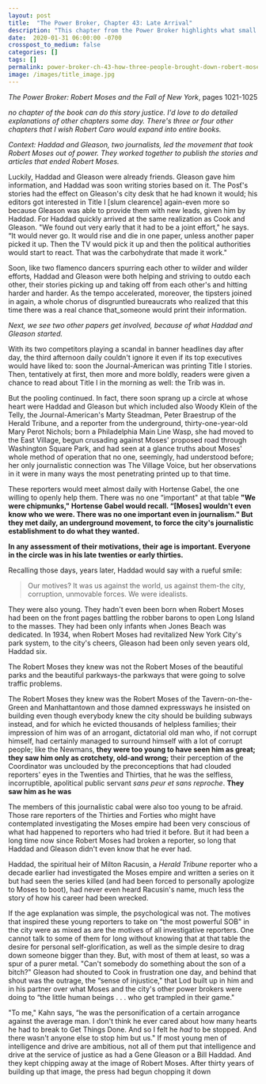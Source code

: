 ```yaml
---
layout: post
title:  "The Power Broker, Chapter 43: Late Arrival"
description: "This chapter from the Power Broker highlights what small groups can do, when they've got the right mix of many specific circumstances. Feels like now is a good time to bring attention to this theme."
date:  2020-01-31 06:00:00 -0700
crosspost_to_medium: false
categories: []
tags: []
permalink: power-broker-ch-43-how-three-people-brought-down-robert-moses
image: /images/title_image.jpg
---
```


_The Power Broker: Robert Moses and the Fall of New York_, pages 1021-1025

_no chapter of the book can do this story justice. I'd love to do detailed explanations of other chapters some day. There's three or four other chapters that I wish Robert Caro would expand into entire books._

_Context: Haddad and Gleason, two journalists, led the movement that took Robert Moses out of power. They worked together to publish the stories and articles that ended Robert Moses._

Luckily, Haddad and Gleason were already friends. Gleason gave him information, and Haddad was soon writing stories based on it. The Posť's stories had the effect on Gleason's city desk that he had known it would; his editors got interested in Title I [slum clearence] again-even more so because Gleason was able to provide them with new leads, given him by Haddad. For Haddad quickly arrived at the same realization as Cook and Gleason. "We found out very early that it had to be a joint effort," he says. “It would never go. It would rise and die in one paper, unless another paper picked it up. Then the TV would pick it up and then the political authorities would start to react. That was the carbohydrate that made it work." 

Soon, like two flamenco dancers spurring each other to wilder and wilder efforts, Haddad and Gleason were both helping and striving to outdo each other, their stories picking up and taking off from each other's and hitting harder and harder. As the tempo accelerated, moreover, the tipsters joined in again, a whole chorus of disgruntled bureaucrats who realized that this time there was a real chance that_someone would print their information.

_Next, we see two other papers get involved, because of what Haddad and Gleason started._

With its two competitors playing a scandal in banner headlines day after day, the third afternoon daily couldn't ignore it even if its top executives would have liked to: soon the Journal-American was printing Title I stories. Then, tentatively at first, then more and more boldly, readers were given a chance to read about Title I in the morning as well: the Trib was in.

But the pooling continued. In fact, there soon sprang up a circle at whose heart were Haddad and Gleason but which included also Woody Klein of the Telly, the Journal-American's Marty Steadman, Peter Braestrup of the Herald Tribune, and a reporter from the underground, thirty-one-year-old Mary Perot Nichols; born a Philadelphia Main Line Wasp, she had moved to the East Village, begun crusading against Moses' proposed road through Washington Square Park, and had seen at a glance truths about Moses' whole method of operation that no one, seemingly, had understood before; her only journalistic connection was The Village Voice, but her observations in it were in many ways the most penetrating printed up to that time. 

These reporters would meet almost daily with Hortense Gabel, the one willing to openly help them. There was no one “important" at that table **"We were chipmunks," Hortense Gabel would recall. “[Moses] wouldn't even know who we were. There was no one important even in journalism." But they met daily, an underground movement, to force the city's journalistic establishment to do what they wanted.** 

**In any assessment of their motivations, their age is important. Everyone in the circle was in his late twenties or early thirties.** 

Recalling those days, years later, Haddad would say with a rueful smile: 

> Our motives? It was us against the world, us against them-the city, corruption, unmovable forces. We were idealists. 

They were also young. They hadn't even been born when Robert Moses had been on the front pages battling the robber barons to open Long Island to the masses. They had been only infants when Jones Beach was dedicated. In 1934, when Robert Moses had revitalized New York City's park system, to the city's cheers, Gleason had been only seven years old, Haddad six. 

The Robert Moses they knew was not the Robert Moses of the beautiful parks and the beautiful parkways-the parkways that were going to solve traffic problems. 

The Robert Moses they knew was the Robert Moses of the Tavern-on-the-Green and Manhattantown and those damned expressways he insisted on building even though everybody knew the city should be building subways instead, and for which he evicted thousands of helpless families; their impression of him was of an arrogant, dictatorial old man who, if not corrupt himself, had certainly managed to surround himself with a lot of corrupt people; like the Newmans, **they were too young to have seen him as great; they saw him only as crotchety, old-and wrong;** their perception of the Coordinator was unclouded by the preconceptions that had clouded reporters' eyes in the Twenties and Thirties, that he was the selfless, incorruptible, apolitical public servant _sans peur et sans reproche_. **They saw him as he was**

The members of this journalistic cabal were also too young to be afraid. Those rare reporters of the Thirties and Forties who might have contemplated investigating the Moses empire had been very conscious of what had happened to reporters who had tried it before. But it had been a long time now since Robert Moses had broken a reporter, so long that Haddad and Gleason didn't even know that he ever had. 

Haddad, the spiritual heir of Milton Racusin, a _Herald Tribune_ reporter who a decade earlier had investigated the Moses empire and written a series on it but had seen the series killed (and had been forced to personally apologize to Moses to boot), had never even heard Racusin's name, much less the story of how his career had been wrecked. 

If the age explanation was simple, the psychological was not. The motives that inspired these young reporters to take on “the most powerful SOB" in the city were as mixed as are the motives of all investigative reporters. One cannot talk to some of them for long without knowing that at that table the desire for personal self-glorification, as well as the simple desire to drag down someone bigger than they. But, with most of them at least, so was a spur of a purer metal. "Can't somebody do something about the son of a bitch?" Gleason had shouted to Cook in frustration one day, and behind that shout was the outrage, the “sense of injustice," that Lod built up in him and in his partner over what Moses and the city's other power brokers were doing to “the little human beings . . . who get trampled in their game." 

"To me," Kahn says, “he was the personification of a certain arrogance against the average man. I don't think he ever cared about how many hearts he had to break to Get Things Done. And so I felt he _had_ to be stopped. And there wasn't anyone else to stop him but us." If most young men of intelligence and drive are ambitious, not all of them put that intelligence and drive at the service of justice as had a Gene Gleason or a Bill Haddad. And they kept chipping away at the image of Robert Moses. After thirty years of building up that image, the press had begun chopping it down
